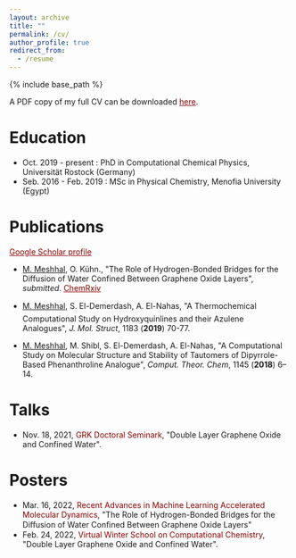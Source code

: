 ```yaml
---
layout: archive
title: ""
permalink: /cv/
author_profile: true
redirect_from:
  - /resume
---
```


{% include base_path %}

A PDF copy of my full CV can be downloaded <a style="color: #8B0000" href="/Meshhal_cv_Feb2022.pdf">here</a>.


Education
======
* Oct. 2019 - present : PhD in Computational Chemical Physics, Universität Rostock (Germany)
* Seb. 2016 - Feb. 2019 : MSc in Physical Chemistry, Menofia University (Egypt)

Publications
===
<a style="color: #8B0000" href="https://scholar.google.com/citations?user=QosbiFoAAAAJ&hl=en">Google Scholar profile</a>

<!--**2022**-->
* <u>M. Meshhal</u>, O. Kühn., "The Role of Hydrogen-Bonded Bridges for the Diffusion of Water Confined Between Graphene Oxide Layers", *submitted*. <a style="color: #8B0000;" href="https://chemrxiv.org/engage/chemrxiv/article-details/61fedc0ee0f52963f8a8e79a">ChemRxiv</a>

<!--**2019**-->
* <u>M. Meshhal</u>, S. El-Demerdash, A. El-Nahas, "A Thermochemical Computational Study on Hydroxyquinlines and their Azulene Analogues", *J. Mol. Struct*, 1183 (**2019**) 70-77.

<!--**2018**-->
* <u>M. Meshhal</u>, M. Shibl, S. El-Demerdash, A. El-Nahas, "A Computational Study on Molecular Structure and Stability of Tautomers of Dipyrrole-Based Phenanthroline Analogue", *Comput. Theor. Chem*, 1145 (**2018**) 6–14.

Talks
===
* Nov. 18, 2021, <a style="color: #8B0000; text-decoration:none" href="https://www.physik.uni-rostock.de/arbeitsgruppen/gruppenuebergreifendes/graduiertenkolleg/test/n/tba-new60d6f9f5c2000956210395-1-2-1/">GRK Doctoral Seminark</a>, "Double Layer Graphene Oxide and Confined Water".

Posters
===
* Mar. 16, 2022, <a style="color: #8B0000; text-decoration:none" href="https://www.cecam.org/workshop-details/1063">Recent Advances in Machine Learning Accelerated Molecular Dynamics</a>, "The Role of Hydrogen-Bonded Bridges for the Diﬀusion of Water Conﬁned Between Graphene Oxide Layers"
* Feb. 24, 2022, <a style="color: #8B0000; text-decoration:none" href="https://winterschool.cc/#">Virtual Winter School on Computational Chemistry</a>, "Double Layer Graphene Oxide and Confined Water".

<!---
Publications
======
  <ul>{% for post in site.publications %}
    {% include archive-single-cv.html %}
  {% endfor %}</ul>
  
Talks
======
  <ul>{% for post in site.talks %}
    {% include archive-single-talk-cv.html %}
  {% endfor %}</ul>
  
Teaching
======
  <ul>{% for post in site.teaching %}
    {% include archive-single-cv.html %}
  {% endfor %}</ul>
--->